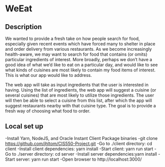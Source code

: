 # WeEat

## Description
We wanted to provide a fresh take on how people search for food, especially given recent events which have forced many to shelter in place and order delivery from various restaurants. As we become increasingly health-aware, we may want to search for food that contains (or omits) particular ingredients of interest. More broadly, perhaps we don’t have a good idea of what we’d like to eat on a particular day, and would like to see what kinds of cuisines are most likely to contain my food items of interest. This is what our app would like to address.

The web app will take as input ingredients that the user is interested in having. Using the list of ingredients, the web app will suggest a cuisine (or several cuisines) that are most likely to utilize those ingredients. The user will then be able to  select a cuisine from this list, after which the app will suggest restaurants nearby with that cuisine type. The goal is to provide a fresh way of choosing what food to order.

## Local set up
-Install Yarn, NodeJS, and Oracle Instant Client Package binaries
-git clone https://github.com/jhltom/CIS550-Project.git
-Go to ./client directory: cd client 
-Install client dependencies: yarn install
-Start client: yarn run start
-Go to ./server directory: cd server
-Install server dependencies:yarn install
-Start server: yarn run start
-Open browser to http://localhost:3000/ 
